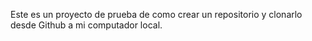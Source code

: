 Este es un proyecto de prueba de como crear un repositorio y clonarlo desde Github a mi computador local.